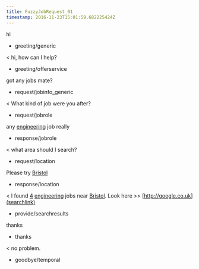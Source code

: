 ```yaml
---
title: FuzzyJobRequest_01
timestamp: 2016-11-23T15:01:59.682225424Z
---
```


hi
* greeting/generic

< hi, how can I help?
* greeting/offerservice

got any jobs mate?
* request/jobinfo_generic

< What kind of job were you after?
* request/jobrole

any [engineering](jobrole) job really
* response/jobrole

< what area should I search?
* request/location

Please try [Bristol](location)
* response/location

< I found [4](jobcount) [engineering](jobrole) jobs near [Bristol](location). Look here >> [http://google.co.uk](searchlink)
* provide/searchresults

thanks
* thanks

< no problem.
* goodbye/temporal
